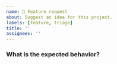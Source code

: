 ```yaml
---
name: 🚀 Feature request
about: Suggest an idea for this project.
labels: [feature, triage]
title: ''
assignees: ''
---
```


<!-- ⚠️ If you do not respect this template, your issue will be closed -->
<!-- ⚠️ Make sure to browse the opened and closed issues to confirm this idea does not exist. -->

### What is the expected behavior?
<!-- Please, provide a clear and concise description of the expected behavior for this feature. -->
